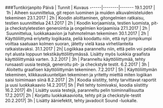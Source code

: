###Tuntikirjanpito 
Päivä | Tunnit | Kuvaus 
------|--------|-------
19.1.2017 | 1h | Aiheen suunnittelua, git repon luominen ja muiden alkuvalmisteluiden tekeminen 
23.1.2017 | 2h | Koodin aloittaminen, gitongelmien ratkaisu, testien suunnittelua
24.1.2017 | 2h | Koodin korjaamista, testien luomista, pit- ja checkstyletestien generointia ja ongelmien korjaamisia
27.1.2017 | 2h | Suunnittelua, luokkakaavion ja hahmotelman tekeminen 
30.1.2017 | 2h | Käyttöliittymä eriytetty logiikasta, peliä koodattu niin, että nyt jompikumpi voittaa saatuaan kolmen suoran, jätetty vielä kasa virhetilanteita ratkaistavaksi. 
31.1.2017 | 2h| Logiikkaa paranneltu niin, että pelin voi pelata nyt alusta loppuun tekstikäyttöliittymässä. Lisätty myös luokkia graafista käyttöliittymää varten.
3.2.2017 | 3h | Paranneltu käyttöliittymää, tehty runsaasti uusia testejä, generoitu pit- ja checkstyle testit.
6.2.2017 | 3h | Aloitettu graafisen käyttöliittymän tekeminen. 
7.2.2017 | 5h | Käyttöliittymän tekeminen, klikkauskuuntelijan tekeminen  ja yritetty miettiä miten logiikan saisi toimimaan siinä
8.2.2017 | 2h | Koodia siistitty, tehty tarvittavat raportit ja uusi luokkakaavio
14.2.2017| 5h | Peli tehty toimivaksi, koodia siistitty
16.2.2017| 4h | Lisätty uusia testejä, paranneltu pelin toiminnallisuutta
17.2.2017| 2h | Korjattu luokkakaavioita, tehty pit ja checkstyle-testit
20.2.2017| 3h | Lisätty ääniefektit, tehty javadocit Sound -luokalle.
